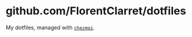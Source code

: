 # github.com/FlorentClarret/dotfiles

My dotfiles, managed with [`chezmoi`](https://github.com/twpayne/chezmoi).